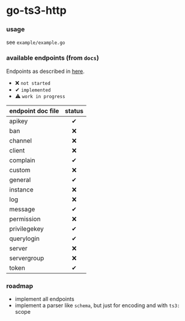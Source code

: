 # go-ts3-http

### usage
see `example/example.go`

### available endpoints (from `docs`)

Endpoints as described in [here](https://community.teamspeak.com/t/webquery-discussion-help-3-12-0-onwards/7184).

- ❌ `not started`
- ✔ `implemented`
- ⚠ `work in progress`

| endpoint doc file | status |
|:---|:---:|
| apikey | ✔ |
| ban | ❌ |
| channel | ❌ |
| client | ❌ |
| complain | ✔ |
| custom | ❌ |
| general | ✔ |
| instance | ❌ |
| log | ❌ |
| message | ✔ |
| permission | ❌ |
| privilegekey | ✔ |
| querylogin | ✔ |
| server | ❌ |
| servergroup | ❌ | 
| token | ✔ |

### roadmap

- implement all endpoints
- implement a parser like `schema`, but just for encoding and with `ts3:` scope